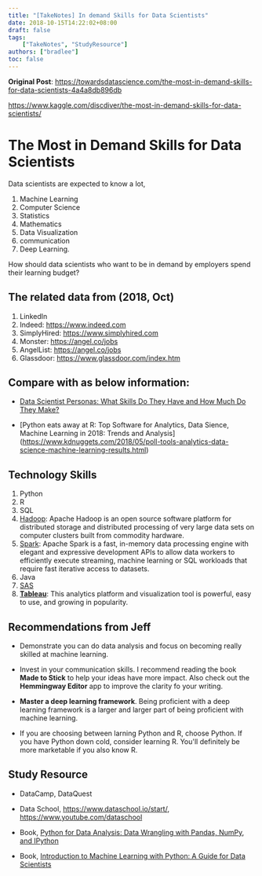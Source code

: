 ```yaml
---
title: "[TakeNotes] In demand Skills for Data Scientists"
date: 2018-10-15T14:22:02+08:00
draft: false
tags:
    ["TakeNotes", "StudyResource"]
authors: ["bradlee"]
toc: false
---
```

**Original Post**: https://towardsdatascience.com/the-most-in-demand-skills-for-data-scientists-4a4a8db896db

https://www.kaggle.com/discdiver/the-most-in-demand-skills-for-data-scientists/
# The Most in Demand Skills for Data Scientists
Data scientists are expected to know a lot,

1. Machine Learning
2. Computer Science
3. Statistics
4. Mathematics
5. Data Visualization
6. communication
7. Deep Learning.

How should data scientists who want to be in demand by employers spend their learning budget?

## The related data from (2018, Oct)
1. LinkedIn
2. Indeed: https://www.indeed.com
3. SimplyHired: https://www.simplyhired.com
4. Monster: https://angel.co/jobs
5. AngelList: https://angel.co/jobs
6. Glassdoor: https://www.glassdoor.com/index.htm

## Compare with as below information:

- [Data Scientist Personas: What Skills Do They Have and How Much Do They Make?](https://www.glassdoor.com/research/data-scientist-personas/)

- [Python eats away at R: Top Software for Analytics, Data Sience, Machine Learning in 2018: Trends and Analysis] (https://www.kdnuggets.com/2018/05/poll-tools-analytics-data-science-machine-learning-results.html)

## Technology Skills
1. Python
2. R
3. SQL
4. [Hadoop](https://hortonworks.com/apache/hadoop/): Apache Hadoop is an open source software platform for distributed storage and distributed processing of very large data sets on computer clusters built from commodity hardware.
5. [Spark](https://hortonworks.com/apache/spark/): Apache Spark is a fast, in-memory data processing engine with elegant and expressive development APIs to allow data workers to efficiently execute streaming, machine learning or SQL workloads that require fast iterative access to datasets.
6. Java
7. [SAS](https://www.sas.com/en_us/home.html)
8. [**Tableau**](https://www.tableau.com/zh-cn): This analytics platform and visualization tool is powerful, easy to use, and growing in popularity.

## Recommendations from Jeff
- Demonstrate you can do data analysis and focus on becoming really skilled at machine learning.

- Invest in your communication skills. I recommend reading the book **Made to Stick** to help your ideas have more impact. Also check out the **Hemmingway Editor** app to improve the clarity fo your writing.

- **Master a deep learning framework**. Being proficient with a deep learning framework is a larger and larger part of being proficient with machine learning.

- If you are choosing between larning Python and R, choose Python. If you have Python down cold, consider learning R. You'll definitely be more marketable if you also know R.

## Study Resource
- DataCamp, DataQuest

- Data School, https://www.dataschool.io/start/, https://www.youtube.com/dataschool

- Book, [Python for Data Analysis: Data Wrangling with Pandas, NumPy, and IPython](https://www.amazon.com/Python-Data-Analysis-Wrangling-IPython/dp/1449319793)

- Book, [Introduction to Machine Learning with Python: A Guide for Data Scientists](https://www.amazon.com/Introduction-Machine-Learning-Python-Scientists-ebook/dp/B01M0LNE8C)
